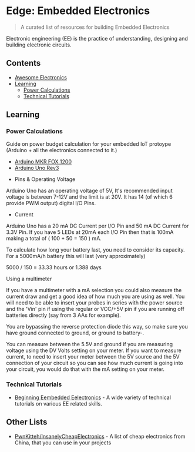 # Edge: Embedded Electronics 

> A curated list of resources for building Embedded Electronics

Electronic engineering (EE) is the practice of understanding, designing and building electronic circuits. 



## Contents

<!-- toc -->

- [ Awesome Electronics ](https://github.com/kitspace/awesome-electronics)
- [Learning](#learning)
   * [Power Calculations](#power-calculations)
   * [Technical Tutorials](#technical-tutorials)

<!-- tocstop -->

## Learning

### Power Calculations

Guide on power budget calculation for your embedded IoT protoype (Arduino + all the electronics connected to it.)

 * [Arduino MKR FOX 1200](https://store.arduino.cc/arduino-mkrfox1200)
 * [Arduino Uno Rev3](https://store.arduino.cc/arduino-uno-rev3)
 

- Pins & Operating Voltage

Arduino Uno has an operating voltage of 5V, It's recommended input voltage is between 7-12V and the limit is at 20V. It has 14 (of which 6 provide PWM output) digital I/O Pins.	

- Current

Arduino Uno has a 20 mA DC Current per I/O Pin and 50 mA DC Current for 3.3V Pin. If you have 5 LEDs at 20mA each I/O Pin then that is 100mA making a total of ( 100 + 50 = 150 ) mA.
 
 To calculate how long your battery last, you need to consider its capacity. For a 5000mA/h battery this will last (very approximately)

5000 / 150 = 33.33 hours or 1.388 days

 Using a multimeter 
 
If you have a multimeter with a mA selection you could also measure the current draw and get a good idea of how much you are using as well. You will need to be able to insert your probes in series with the power source and the 'Vin' pin if using the regular or VCC/+5V pin if you are running off batteries directly (say from 3 AAs for example).

You are bypassing the reverse protection diode this way, so make sure you have ground connected to ground, or ground to battery-.


You can measure between the 5.5V and ground if you are measuring voltage using the DV Volts setting on your meter.
If you want to measure current, to need to insert your meter between the 5V source and the 5V connection of your circuit so you can see  how much current is going into your circuit, you would do that with the mA setting on your meter.



### Technical Tutorials
- [Beginning Eembedded Eelectronics](https://www.sparkfun.com/tutorials/category/1) - A wide variety of technical tutorials on various EE related skills.

## Other Lists
- [PwnKitteh/InsanelyCheapElectronics](https://github.com/PwnKitteh/InsanelyCheapElectronics) - A list of cheap electronics from China, that you can use in your projects
